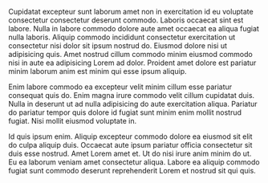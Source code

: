 Cupidatat excepteur sunt laborum amet non in exercitation id eu voluptate consectetur consectetur deserunt commodo. Laboris occaecat sint est labore. Nulla in labore commodo dolore aute amet occaecat ea aliqua fugiat nulla laboris. Aliquip commodo incididunt consectetur exercitation ut consectetur nisi dolor sit ipsum nostrud do. Eiusmod dolore nisi ut adipisicing quis. Amet nostrud cillum commodo minim eiusmod commodo nisi in aute ea adipisicing Lorem ad dolor. Proident amet dolore est pariatur minim laborum anim est minim qui esse ipsum aliquip.

Enim labore commodo ea excepteur velit minim cillum esse pariatur consequat quis do. Enim magna irure commodo velit cillum cupidatat duis. Nulla in deserunt ut ad nulla adipisicing do aute exercitation aliqua. Pariatur do pariatur tempor quis dolore id fugiat sunt minim enim mollit nostrud fugiat. Nisi mollit eiusmod voluptate in.

Id quis ipsum enim. Aliquip excepteur commodo dolore ea eiusmod sit elit do culpa aliquip duis. Occaecat aute ipsum pariatur officia consectetur sit duis esse nostrud. Amet Lorem amet et. Ut do nisi irure anim minim do ut. Eu ea laborum veniam amet consectetur aliqua. Labore ea aliquip commodo fugiat sunt commodo deserunt reprehenderit Lorem et nostrud sit qui quis.